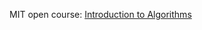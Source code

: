 MIT open course: 
[Introduction to Algorithms](https://ocw.mit.edu/courses/electrical-engineering-and-computer-science/6-006-introduction-to-algorithms-fall-2011/index.htm)